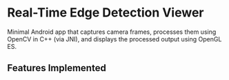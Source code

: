 # Real-Time Edge Detection Viewer
Minimal Android app that captures camera frames, processes
them using OpenCV in C++ (via JNI), and displays the processed output using  OpenGL ES.

## Features Implemented